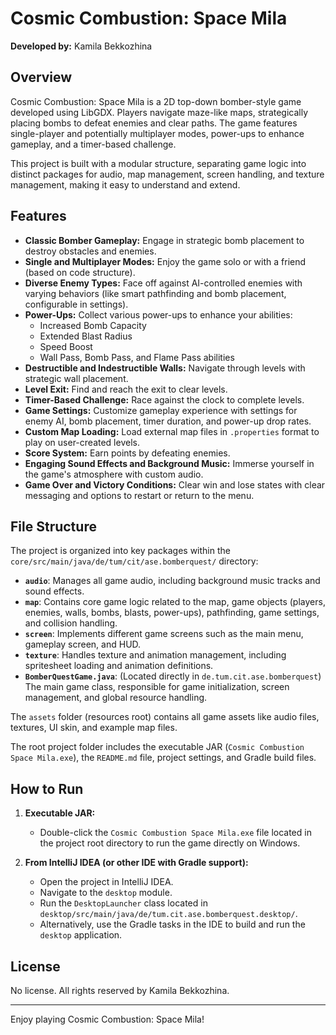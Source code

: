 # Cosmic Combustion: Space Mila

**Developed by:** Kamila Bekkozhina

## Overview

Cosmic Combustion: Space Mila is a 2D top-down bomber-style game developed using LibGDX. Players navigate maze-like maps, strategically placing bombs to defeat enemies and clear paths. The game features single-player and potentially multiplayer modes, power-ups to enhance gameplay, and a timer-based challenge.

This project is built with a modular structure, separating game logic into distinct packages for audio, map management, screen handling, and texture management, making it easy to understand and extend.

## Features

*   **Classic Bomber Gameplay:** Engage in strategic bomb placement to destroy obstacles and enemies.
*   **Single and Multiplayer Modes:**  Enjoy the game solo or with a friend (based on code structure).
*   **Diverse Enemy Types:** Face off against AI-controlled enemies with varying behaviors (like smart pathfinding and bomb placement, configurable in settings).
*   **Power-Ups:** Collect various power-ups to enhance your abilities:
    *   Increased Bomb Capacity
    *   Extended Blast Radius
    *   Speed Boost
    *   Wall Pass, Bomb Pass, and Flame Pass abilities
*   **Destructible and Indestructible Walls:** Navigate through levels with strategic wall placement.
*   **Level Exit:** Find and reach the exit to clear levels.
*   **Timer-Based Challenge:** Race against the clock to complete levels.
*   **Game Settings:** Customize gameplay experience with settings for enemy AI, bomb placement, timer duration, and power-up drop rates.
*   **Custom Map Loading:** Load external map files in `.properties` format to play on user-created levels.
*   **Score System:** Earn points by defeating enemies.
*   **Engaging Sound Effects and Background Music:** Immerse yourself in the game's atmosphere with custom audio.
*   **Game Over and Victory Conditions:** Clear win and lose states with clear messaging and options to restart or return to the menu.

## File Structure

The project is organized into key packages within the `core/src/main/java/de/tum/cit/ase.bomberquest/` directory:

*   **`audio`**: Manages all game audio, including background music tracks and sound effects.
*   **`map`**: Contains core game logic related to the map, game objects (players, enemies, walls, bombs, blasts, power-ups), pathfinding, game settings, and collision handling.
*   **`screen`**: Implements different game screens such as the main menu, gameplay screen, and HUD.
*   **`texture`**: Handles texture and animation management, including spritesheet loading and animation definitions.
*   **`BomberQuestGame.java`**: (Located directly in `de.tum.cit.ase.bomberquest`) The main game class, responsible for game initialization, screen management, and global resource handling.

The `assets` folder (resources root) contains all game assets like audio files, textures, UI skin, and example map files.

The root project folder includes the executable JAR (`Cosmic Combustion Space Mila.exe`), the `README.md` file, project settings, and Gradle build files.

## How to Run

1.  **Executable JAR:**
    *   Double-click the `Cosmic Combustion Space Mila.exe` file located in the project root directory to run the game directly on Windows.

2.  **From IntelliJ IDEA (or other IDE with Gradle support):**
    *   Open the project in IntelliJ IDEA.
    *   Navigate to the `desktop` module.
    *   Run the `DesktopLauncher` class located in `desktop/src/main/java/de/tum.cit.ase.bomberquest.desktop/`.
    *   Alternatively, use the Gradle tasks in the IDE to build and run the `desktop` application.

## License

No license. All rights reserved by Kamila Bekkozhina.

---

Enjoy playing Cosmic Combustion: Space Mila!